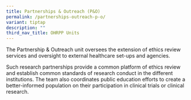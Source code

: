 ```yaml
---
title: Partnerships & Outreach (P&O)
permalink: /partnerships-outreach-p-o/
variant: tiptap
description: ""
third_nav_title: OHRPP Units
---
```

<p>The Partnership &amp; Outreach unit oversees the extension of ethics review
services and oversight to external healthcare set-ups and agencies.</p>
<p>Such research partnerships provide a common platform of ethics review
and establish common standards of research conduct in the different institutions.
The team also coordinates public education efforts to create a better-informed
population on their participation in clinical trials or clinical research.</p>